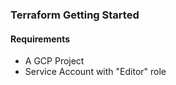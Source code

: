 ### Terraform Getting Started

#### Requirements
- A GCP Project
- Service Account with "Editor" role